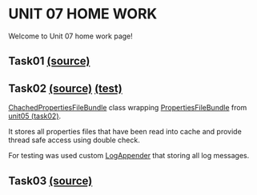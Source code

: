UNIT 07 HOME WORK
=================

Welcome to Unit 07 home work page!

Task01 [(source)]()
----------------------------------------

Task02 [(source)](https://github.com/MuH3gPaB/epam_courses/blob/master/UNIT07/src/main/java/my/epam/unit07/task02/CachedPropertiesFileBundle.java) [(test)](https://github.com/MuH3gPaB/epam_courses/blob/master/UNIT07/src/test/java/my/epam/unit07/task02/CachedPropertiesFileBundleTest.java)
------------------------------
[ChachedPropertiesFileBundle](https://github.com/MuH3gPaB/epam_courses/blob/master/UNIT07/src/main/java/my/epam/unit07/task02/CachedPropertiesFileBundle.java) class wrapping [PropertiesFileBundle](https://github.com/MuH3gPaB/epam_courses/blob/master/UNIT05/src/main/java/my/epam/unit05/task02/PropertiesFileBundle.java)
from [unit05 (task02)](https://github.com/MuH3gPaB/epam_courses/tree/master/UNIT05).

It stores all properties files that have been read into cache and provide
thread safe access using double check.

For testing was used custom [LogAppender](https://github.com/MuH3gPaB/epam_courses/blob/master/UNIT07/src/test/java/my/epam/unit07/task02/LogAppender.java) that storing all log messages.

Task03 [(source)]()
-------------------


